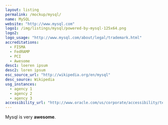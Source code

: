 ```yaml
---
layout: listing
permalink: /mockup/mysql/
name: MySQL
website: "http://www.mysql.com"
logo1: /img/listings/mysql/powered-by-mysql-125x64.png
logo2:
logo_usage: "http://www.mysql.com/about/legal/trademark.html"
accreditations:
  - FISMA
  - FedRAMP
  - PCI
  - Awesome
desc1: loeren ipsum
desc2: loren ipsum
esc_source_url: "http://wikipedia.org/en/mysql"
desc_source: Wikipedia
usg_instances:
  - agency 1
  - agency 2
  - agency 3
accessibility_url: "http://www.oracle.com/us/corporate/accessibility/templates/t2-2032.html"
---
```



Mysql is very **awesome**.
